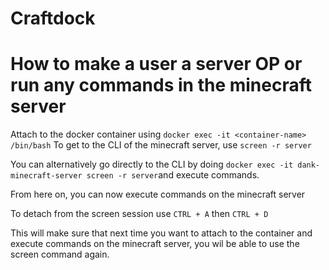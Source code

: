 # Craftdock

# How to make a user a server OP or run any commands in the minecraft server

Attach to the docker container using `docker exec -it <container-name> /bin/bash`
To get to the CLI of the minecraft server, use `screen -r server`

You can alternatively go directly to the CLI by doing `docker exec -it dank-minecraft-server screen -r server`and execute commands.

From here on, you can now execute commands on the minecraft server

To detach from the screen session use `CTRL + A` then `CTRL + D`

This will make sure that next time you want to attach to the container and execute commands on the minecraft server, you wil be able to use the screen command again.
